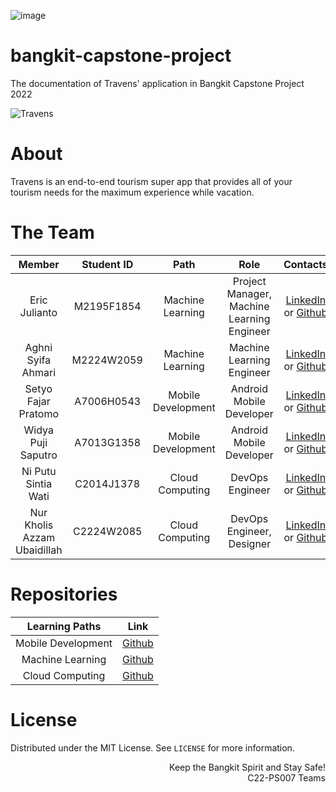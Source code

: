 ![image](https://user-images.githubusercontent.com/86970816/167998296-4756c025-f26f-4bd9-ae96-0ae0d46e9312.png)


# bangkit-capstone-project
The documentation of Travens' application in Bangkit Capstone Project 2022

![Travens](https://github.com/algonacci/Free-CDN/blob/main/Travens-CDN/Banner_Travens.png?raw=True)

# About
Travens is an end-to-end tourism super app that provides all of your tourism needs for the maximum experience while vacation.

# The Team

|            Member           | Student ID |        Path        |                    Role                    |                                                       Contacts                                                      |
| :-------------------------: | :--------: | :----------------: | :----------------------------------------: | :-----------------------------------------------------------------------------------------------------------------: |
|        Eric Julianto        | M2195F1854 |  Machine Learning  | Project Manager, Machine Learning Engineer |           [LinkedIn](https://www.linkedin.com/in/ericjulianto/) or [Github](https://github.com/algonacci)           |
|      Aghni Syifa Ahmari     | M2224W2059 |  Machine Learning  |          Machine Learning Engineer         |   [LinkedIn](https://www.linkedin.com/in/aghni-syifa-ahmari-a613a6206/) or [Github](https://github.com/aghnisyifa)  |
|     Setyo Fajar Pratomo     | A7006H0543 | Mobile Development |          Android Mobile Developer          |             [LinkedIn](https://www.linkedin.com/in/setyofajar/) or [Github](https://github.com/setyofp)             |
|      Widya Puji Saputro     | A7013G1358 | Mobile Development |          Android Mobile Developer          |    [LinkedIn](https://www.linkedin.com/in/widya-puji-saputro-bb8a74129/) or [Github](https://github.com/Widi-ps)    |
|     Ni Putu Sintia Wati     | C2014J1378 |   Cloud Computing  |               DevOps Engineer              |            [LinkedIn](https://www.linkedin.com/in/putusintia/) or [Github](https://github.com/sintiasnn)            |
| Nur Kholis Azzam Ubaidillah | C2224W2085 |   Cloud Computing  |          DevOps Engineer, Designer         | [LinkedIn](https://www.linkedin.com/in/azzam-ubaidillah-311b5319a/) or [Github](https://github.com/Azzamubaidillah) |

# Repositories

|   Learning Paths   |                                Link                                |
| :----------------: | :----------------------------------------------------------------: |
| Mobile Development | [Github](https://github.com/travens-id/bangkit-mobile-development) |
|  Machine Learning  |  [Github](https://github.com/travens-id/bangkit-machine-learning)  |
|   Cloud Computing  |   [Github](https://github.com/travens-id/bangkit-destination-API)  |

# License
Distributed under the MIT License. See `LICENSE` for more information.

<p align="right"> Keep the Bangkit Spirit and Stay Safe! <br> C22-PS007 Teams </p>
